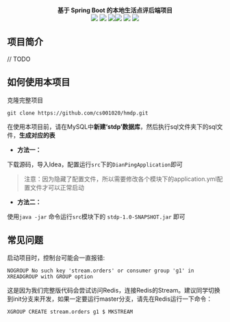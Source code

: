 <div align="center">
<b>基于 Spring Boot 的本地生活点评后端项目</b>
</div>

<div align="center">
<img src="https://img.shields.io/badge/Java-1.8-orange"/>
<img src="https://img.shields.io/badge/SpringBoot-2.7.8-green"/>
<img src="https://img.shields.io/badge/MySQL-8.0-yellowgreen"/><img src="https://img.shields.io/badge/-MyBatis%20Plus-red"/>
<img src="https://img.shields.io/badge/-Hutoll-brightgreen"/>
<img src="https://img.shields.io/badge/-Redis-blue"/>
</div>

## 项目简介

// TODO

## 如何使用本项目

克隆完整项目
```git
git clone https://github.com/cs001020/hmdp.git
```

在使用本项目前，请在MySQL中**新建‘stdp’数据库**，然后执行sql文件夹下的sql文件，**生成对应的表**

- **方法一：**

下载源码，导入Idea，配置运行`src`下的`DianPingApplication`即可

> 注意：因为隐藏了配置文件，所以需要修改各个模块下的application.yml配置文件才可以正常启动

- **方法二：**

使用`java -jar` 命令运行`src`模块下的 `stdp-1.0-SNAPSHOT.jar` 即可



## 常见问题
启动项目时，控制台可能会一直报错:
```
NOGROUP No such key 'stream.orders' or consumer group 'g1' in XREADGROUP with GROUP option
```
这是因为我们完整版代码会尝试访问Redis，连接Redis的Stream。建议同学切换到init分支来开发，如果一定要运行master分支，请先在Redis运行一下命令：
```text
XGROUP CREATE stream.orders g1 $ MKSTREAM
```
